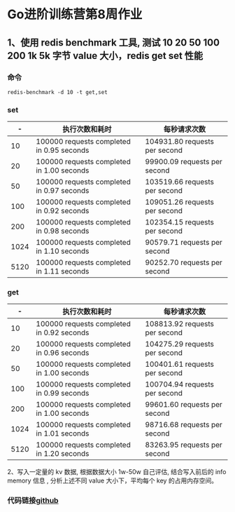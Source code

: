 # Go进阶训练营第8周作业

## 1、使用 redis benchmark 工具, 测试 10 20 50 100 200 1k 5k 字节 value 大小，redis get set 性能

### 命令

```
redis-benchmark -d 10 -t get,set
```

### set

|-|执行次数和耗时|每秒请求次数|
|----|----|----|
|10 |100000 requests completed in 0.95 seconds |104931.80 requests per second|
|20|    100000 requests completed in 1.00 seconds |99900.09 requests per second|
|50|   100000 requests completed in 0.97 seconds |103519.66 requests per second|
|100| 100000 requests completed in 0.92 seconds |109051.26 requests per second|
|200| 100000 requests completed in 0.98 seconds |102354.15 requests per second|
|1024| 100000 requests completed in 1.10 seconds |90579.71 requests per second|
|5120| 100000 requests completed in 1.11 seconds| 90252.70 requests per second|

### get

|-|执行次数和耗时|每秒请求次数|
|----|----|----|
|10|  100000 requests completed in 0.92 seconds| 108813.92 requests per second|
|20| 100000 requests completed in 0.96 seconds| 104275.29 requests per second|
|50|  100000 requests completed in 1.00 seconds| 100401.61 requests per second|
|100 | 100000 requests completed in 0.99 seconds |100704.94 requests per second|
|200  |100000 requests completed in 1.00 seconds |99601.60 requests per second|
|1024| 100000 requests completed in 1.01 seconds| 98716.68 requests per second|
|5120 |100000 requests completed in 1.20 seconds| 83263.95 requests per second|

2、写入一定量的 kv 数据, 根据数据大小 1w-50w 自己评估, 结合写入前后的 info memory 信息  , 分析上述不同 value 大小下，平均每个 key 的占用内存空间。

### 代码链接[github](https://github.com/wangbinxiang/go-lesson/blob/master/eight/main.go)
